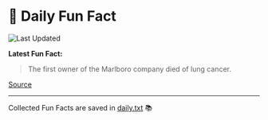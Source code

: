 # 🌟 Daily Fun Fact

![Last Updated](https://img.shields.io/badge/Last_Updated-2025_08_20-blue?style=flat-square)

**Latest Fun Fact:**

> The first owner of the Marlboro company died of lung cancer.

[Source](http://www.djtech.net/humor/useless_facts.htm)

---

Collected Fun Facts are saved in [daily.txt](daily.txt) 📚

